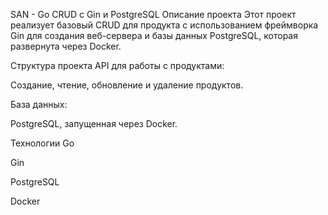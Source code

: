 SAN - Go CRUD с Gin и PostgreSQL
Описание проекта
Этот проект реализует базовый CRUD для продукта с использованием фреймворка Gin для создания веб-сервера и базы данных PostgreSQL, которая развернута через Docker.

Структура проекта
API для работы с продуктами:

Создание, чтение, обновление и удаление продуктов.

База данных:

PostgreSQL, запущенная через Docker.

Технологии
Go

Gin

PostgreSQL

Docker
